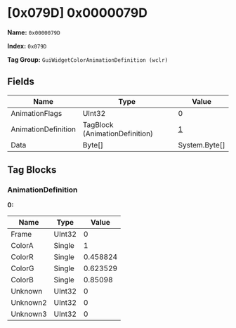 # [0x079D] 0x0000079D

**Name:** ```0x0000079D```

**Index:** ```0x079D```

**Tag Group:** ```GuiWidgetColorAnimationDefinition (wclr)```

## Fields

Name	| Type	| Value
---	|---	|---	|
AnimationFlags	|UInt32	|0
AnimationDefinition	|TagBlock (AnimationDefinition)	|[1](#animationdefinition)
Data	|Byte[]	|System.Byte[]


## Tag Blocks

### AnimationDefinition

**0:**

Name	| Type	| Value
---	|---	|---	|
Frame	|UInt32	|0
ColorA	|Single	|1
ColorR	|Single	|0.458824
ColorG	|Single	|0.623529
ColorB	|Single	|0.85098
Unknown	|UInt32	|0
Unknown2	|UInt32	|0
Unknown3	|UInt32	|0


